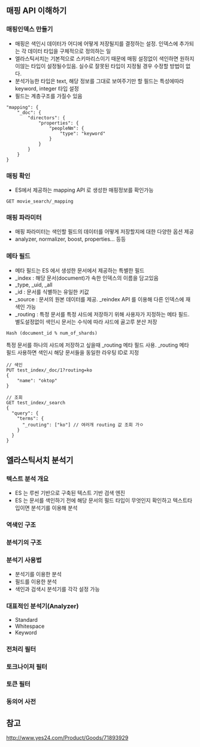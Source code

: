 ## 매핑 API 이해하기
### 매핑인덱스 만들기
- 매핑은 색인시 데이터가 어디에 어떻게 저장될지를 결정하는 설정. 인덱스에 추가되는 각 데이터 타입을 구체적으로 정의하는 일
- 엘라스틱서치는 기본적으로 스키마리스이기 때문에 매핑 설정없이 색인하면 원하지이않는 타입이 설정될수있음. 실수로 잘못된 타입이 지정될 경우 수정할 방법이 없다.
- 분석가능한 타입은 text, 해당 정보를 그대로 보여주기만 할 필드는 특성에따라 keyword, integer 타입 설정
- 필드는 계층구조를 가질수 있음
```
"mapping": {
    "_doc": {
        "directors": {
            "properties": {
                "peopleNm": {
                    "type": "keyword"
                }
            }
        }
    }
}
```
### 매핑 확인
- ES에서 제공하는 mapping API 로 생성한 매핑정보를 확인가능
```
GET movie_search/_mapping
```
### 매핑 파라미터
- 매핑 파라미터는 색인할 필드의 데이터를 어떻게 저장할지에 대한 다양한 옵션 제공
- analyzer, normalizer, boost, properties...  등등

### 메타 필드
- 메타 필드는 ES 에서 생성한 문서에서 제공하는 특별한 필드
- _index : 해당 문서(document)가 속한 인덱스의 이름을 담고있음
- _type, _uid, _all
- _id : 문서를 식별하는 유일한 키값
- _source : 문서의 원본 데이터를 제공. _reindex API 를 이용해 다른 인덱스에 재색인 가능
- _routing : 특정 문서를 특정 샤드에 저장하기 위해 사용자가 지정하는 메타 필드. 별도설정없이 색인시 문서는 수식에 따라 샤드에 골고루 분산 저장
```
Hash (document_id % num_of_shards)
```
특정 문서를 하나의 샤드에 저장하고 싶을때 _routing 메타 필드 사용. _routing 메타 필드 사용하면 색인시 해당 문서들을 동일한 라우팅 ID로 지정
```
// 색인
PUT test_index/_doc/1?routing=ko
{
    "name": "oktop"
}

// 조회
GET test_index/_search
{
  "query": {
    "terms": {
      "_routing": ["ko"] // 여러개 routing 값 조회 가ㅇ 
    }
  }
}
```

## 엘라스틱서치 분석기
### 텍스트 분석 개요
- ES 는 루씬 기반으로 구축된 텍스트 기반 검색 엔진
- ES 는 문서를 색인하기 전에 해당 문서의 필드 타입이 무엇인지 확인하고 텍스트타입이면 분석기를 이용해 분석

### 역색인 구조
### 분석기의 구조
### 분석기 사용법
- 분석기를 이용한 분석
- 필드를 이용한 분석
- 색인과 검색시 분석기를 각각 설정 가능
### 대표적인 분석기(Analyzer)
- Standard
- Whitespace
- Keyword

### 전처리 필터
### 토크나이저 필터
### 토큰 필터
### 동의어 사전

## 참고
http://www.yes24.com/Product/Goods/71893929